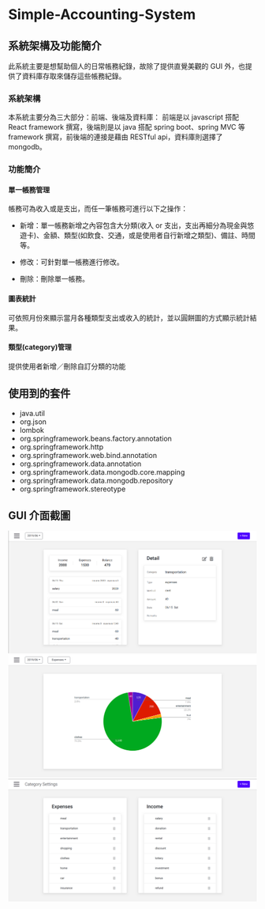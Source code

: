 # Simple-Accounting-System

## 系統架構及功能簡介

此系統主要是想幫助個人的日常帳務紀錄，故除了提供直覺美觀的 GUI 外，也提供了資料庫存取來儲存這些帳務紀錄。

### 系統架構

本系統主要分為三大部分：前端、後端及資料庫：
前端是以 javascript 搭配 React framework 撰寫，後端則是以 java 搭配 spring boot、spring MVC 等 framework 撰寫，前後端的連接是藉由
RESTful api，資料庫則選擇了 mongodb。

### 功能簡介

#### 單一帳務管理

帳務可為收入或是支出，而任一筆帳務可進行以下之操作：

- 新增：單一帳務新增之內容包含大分類(收入 or 支出，支出再細分為現金與悠遊卡)、金額、類型(如飲食、交通，或是使用者自行新增之類型)、備註、時間等。

- 修改：可針對單一帳務進行修改。

- 刪除：刪除單一帳務。

#### 圖表統計

可依照月份來顯示當月各種類型支出或收入的統計，並以圓餅圖的方式顯示統計結果。

#### 類型(category)管理

提供使用者新增／刪除自訂分類的功能

## 使用到的套件

- java.util
- org.json
- lombok
- org.springframework.beans.factory.annotation
- org.springframework.http
- org.springframework.web.bind.annotation
- org.springframework.data.annotation
- org.springframework.data.mongodb.core.mapping
- org.springframework.data.mongodb.repository
- org.springframework.stereotype

## GUI 介面截圖

![Alt text](/resource/main.png)
![Alt text](/resource/chart.png)
![Alt text](/resource/category.png)

